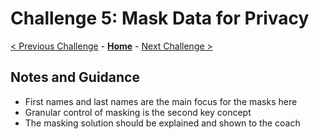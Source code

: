 # Challenge 5: Mask Data for Privacy

[< Previous Challenge](./04-incrementals.md) - **[Home](../README.md)** - [Next Challenge >](./06-new-data.md)

## Notes and Guidance
- First names and last names are the main focus for the masks here
- Granular control of masking is the second key concept
- The masking solution should be explained and shown to the coach
